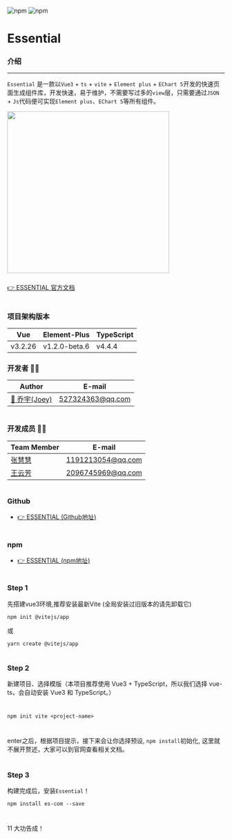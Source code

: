 ![npm](https://img.shields.io/npm/dt/es-com) ![npm](https://img.shields.io/npm/v/es-com)
# Essential

### 介绍
---

`Essential` 是一款以`Vue3` + `ts` + `vite` + `Element plus` + `EChart 5`开发的快速页面生成组件库，开发快速，易于维护，不需要写过多的`view`层，只需要通过`JSON` + `Js`代码便可实现`Element plus`、`EChart 5`等所有组件。

<img src="https://prod-mf-common-bucket.oss-cn-hangzhou.aliyuncs.com/img/WechatIMG127%20(1).png" width="375">

### 
[👉 ESSENTIAL 官方文档](http://essential.baic-mfexpress.com/)
# 
# 
### 项目架构版本
| Vue | Element-Plus | TypeScript |
| ------ | ------ | ------ |
| v3.2.26 | v1.2.0-beta.6 | v4.4.4 |

### 开发者 👨‍💻
| Author | E-mail |
| ------ | ----- |
| [🤔️ 乔宇(Joey)](http://github.com/qiaoyu113) | 527324363@qq.com |
# 
### 开发成员 👩‍💻
| Team Member | E-mail |
| ------ | ------ |
| [张慧慧](https://github.com/ZhangHhui) | 1191213054@qq.com |
| [王云芳](https://github.com/TuanZi-77) | 2096745969@qq.com |
# 
### Github
- [👉 ESSENTIAL (Github地址)](https://github.com/qiaoyu113/Essential)
# 
### npm
- [👉 ESSENTIAL (npm地址)](https://www.npmjs.com/package/es-com)


# 
### Step 1
先搭建vue3环境,推荐安装最新Vite (全局安装过旧版本的请先卸载它)
```
npm init @vitejs/app
```
或
```
yarn create @vitejs/app
```
# 
### Step 2
新建项目、选择模版（本项目推荐使用 Vue3 + TypeScript，所以我们选择 vue-ts，会自动安装 Vue3 和 TypeScript。）
# 
```
npm init vite <project-name>
```
# 
enter之后，根据项目提示，接下来会让你选择预设, `npm install`初始化, 这里就不展开赘述，大家可以到官网查看相关文档。

# 
# 
###  Step 3
构建完成后，安装`Essential`！
```
npm install es-com --save
```

# 
11
大功告成！
